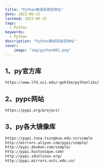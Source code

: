 ```yaml
---
title: "Python离线安装包地址"
date: 2022-06-15
lastmod: 2022-06-15
tags:
  - Python
keywords:
  - Python
description: "Python离线安装包地址"
cover:
    image: "img/python001.png"
---
```


## 1、py官方库

```bash
https://www.lfd.uci.edu/~gohlke/pythonlibs/
```

## 2、pypc网站

```bash
https://pypi.org/project/
```

## 3、py各大镜像库

```bash
https://pypi.tuna.tsinghua.edu.cn/simple
http://mirrors.aliyun.com/pypi/simple/
http://pypi.douban.com/simple/
http://pypi.hustunique.com/
http://pypi.sdutlinux.org/
http://pypi.mirrors.ustc.edu.cn/
```